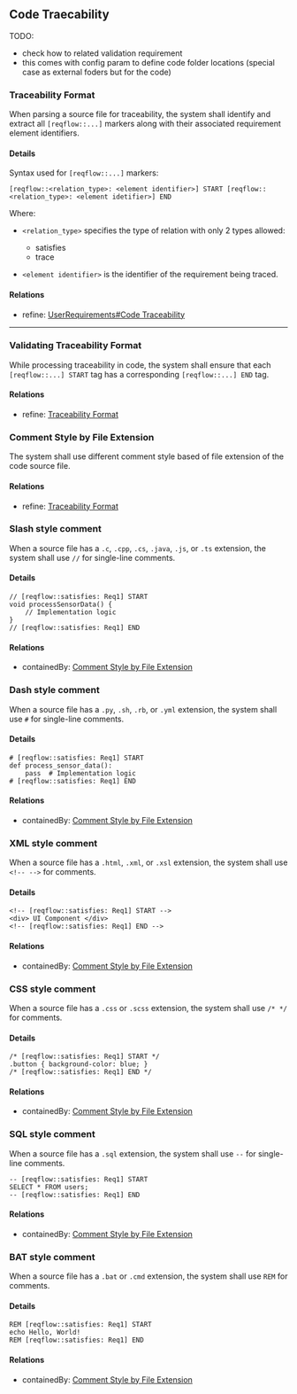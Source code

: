 ## Code Traecability

TODO:
 * check how to related validation requirement
 * this comes with config param to define code folder locations (special case as external foders but for the code) 
 
### Traceability Format
 
When parsing a source file for traceability, the system shall identify and extract all `[reqflow::...]` markers along with their associated requirement element identifiers.

#### Details

Syntax used for `[reqflow::...]` markers:
```
[reqflow::<relation_type>: <element identifier>] START [reqflow::<relation_type>: <element idetifier>] END
```

Where:
- `<relation_type>` specifies the type of relation with only 2 types allowed:
  * satisfies
  * trace
  
- `<element identifier>` is the identifier of the requirement being traced.

#### Relations
  * refine: [UserRequirements#Code Traceability](UserRequirements##code-traceability)

---

### Validating Traceability Format

While processing traceability in code, the system shall ensure that each `[reqflow::...] START` tag has a corresponding `[reqflow::...] END` tag.

#### Relations
  * refine: [Traceability Format](#traceability-format)


### Comment Style by File Extension

The system shall use different comment style based of file extension of the code source file.

#### Relations
  * refine: [Traceability Format](#traceability-format)


### Slash style comment

When a source file has a `.c`, `.cpp`, `.cs`, `.java`, `.js`, or `.ts` extension, the system shall use `//` for single-line comments.

#### Details

```
// [reqflow::satisfies: Req1] START
void processSensorData() {
    // Implementation logic
}
// [reqflow::satisfies: Req1] END

```

#### Relations
  * containedBy: [Comment Style by File Extension](#comment-style-by-file-extension)


### Dash style comment

When a source file has a `.py`, `.sh`, `.rb`, or `.yml` extension, the system shall use `#` for single-line comments.

#### Details

```
# [reqflow::satisfies: Req1] START
def process_sensor_data():
    pass  # Implementation logic
# [reqflow::satisfies: Req1] END
```

#### Relations
  * containedBy: [Comment Style by File Extension](#comment-style-by-file-extension)


### XML style comment

When a source file has a `.html`, `.xml`, or `.xsl` extension, the system shall use `<!-- -->` for comments.

#### Details

```
<!-- [reqflow::satisfies: Req1] START -->
<div> UI Component </div>
<!-- [reqflow::satisfies: Req1] END -->

```
#### Relations
  * containedBy: [Comment Style by File Extension](#comment-style-by-file-extension)


### CSS style comment

When a source file has a `.css` or `.scss` extension, the system shall use `/* */` for comments.

#### Details

```
/* [reqflow::satisfies: Req1] START */
.button { background-color: blue; }
/* [reqflow::satisfies: Req1] END */

```
#### Relations
  * containedBy: [Comment Style by File Extension](#comment-style-by-file-extension)


### SQL style comment

When a source file has a `.sql` extension, the system shall use `--` for single-line comments.

```
-- [reqflow::satisfies: Req1] START
SELECT * FROM users;
-- [reqflow::satisfies: Req1] END
```

#### Relations
  * containedBy: [Comment Style by File Extension](#comment-style-by-file-extension)


### BAT style comment

When a source file has a `.bat` or `.cmd` extension, the system shall use `REM` for comments.

#### Details

```
REM [reqflow::satisfies: Req1] START
echo Hello, World!
REM [reqflow::satisfies: Req1] END

```

#### Relations
  * containedBy: [Comment Style by File Extension](#comment-style-by-file-extension)


